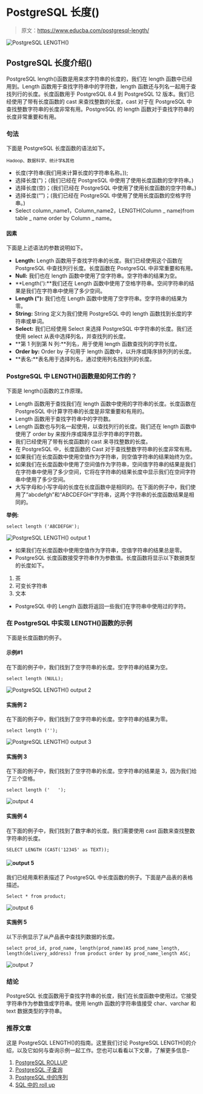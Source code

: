 # PostgreSQL 长度()

> 原文：<https://www.educba.com/postgresql-length/>

![PostgreSQL LENGTH()](img/1ff072526539d139360650b03dfdc3e2.png)



## PostgreSQL 长度介绍()

PostgreSQL length()函数是用来求字符串的长度的，我们在 length 函数中已经用到。Length 函数用于查找字符串中的字符数，length 函数还与列名一起用于查找列行的长度。长度函数用于 PostgreSQL 8.4 到 PostgreSQL 12 版本。我们已经使用了带有长度函数的 cast 来查找整数的长度，cast 对于在 PostgreSQL 中查找整数字符串的长度非常有用。PostgreSQL 的 length 函数对于查找字符串的长度非常重要和有用。

### 句法

下面是 PostgreSQL 长度函数的语法如下。

<small>Hadoop、数据科学、统计学&其他</small>

*   长度(字符串(我们用来计算长度的字符串名称。));
*   选择长度(")；(我们已经在 PostgreSQL 中使用了使用长度函数的空字符串。)
*   选择长度(空)；(我们已经在 PostgreSQL 中使用了使用长度函数的空字符串。)
*   选择长度(“”)；(我们已经在 PostgreSQL 中使用了使用长度函数的空格字符串。)
*   Select column_name1，Column_name2，LENGTH(Column _ name)from table _ name order by Column _ name。

#### 因素

下面是上述语法的参数说明如下。

*   **Length:** Length 函数用于查找字符串的长度。我们已经使用这个函数在 PostgreSQL 中查找列行长度。长度函数在 PostgreSQL 中非常重要和有用。
*   **Null:** 我们也在 length 函数中使用了空字符串。空字符串的结果为空。
*   **Length('):**我们还在 Length 函数中使用了空格字符串。空间字符串的结果是我们在字符串中使用了多少空间。
*   **Length ("):** 我们也在 Length 函数中使用了空字符串。空字符串的结果为零。
*   **String:** String 定义为我们使用 PostgreSQL 中的 length 函数找到长度的字符串或单词。
*   **Select:** 我们已经使用 Select 来选择 PostgreSQL 中字符串的长度。我们还使用 select 从表中选择列名，并查找列的长度。
*   **第 1 列到第 N 列:**列名，用于使用 length 函数查找列的字符长度。
*   **Order by:** Order by 子句用于 length 函数中，以升序或降序排列列的长度。
*   **表名:**表名用于选择列名，通过使用列名找到列的长度。

### PostgreSQL 中 LENGTH()函数是如何工作的？

下面是 length()函数的工作原理。

*   Length 函数用于查找我们在 length 函数中使用的字符串的长度。长度函数在 PostgreSQL 中计算字符串的长度是非常重要和有用的。
*   Length 函数用于查找字符串中的字符数。
*   Length 函数也与列名一起使用，以查找列行的长度。我们还在 length 函数中使用了 order by 来按升序或降序显示字符串的字符数。
*   我们已经使用了带有长度函数的 cast 来寻找整数的长度。
*   在 PostgreSQL 中，长度函数的 Cast 对于查找整数字符串的长度非常有用。
*   如果我们在长度函数中使用空值作为字符串，则空值字符串的结果始终为空。
*   如果我们在长度函数中使用了空间值作为字符串，空间值字符串的结果是我们在字符串中使用了多少空间，它将在字符串的结果长度中显示我们在空间字符串中使用了多少空间。
*   大写字母和小写字母的长度在长度函数中是相同的。在下面的例子中，我们使用了“abcdefgh”和“ABCDEFGH”字符串，这两个字符串的长度函数结果是相同的。

**举例:**

`select length ('ABCDEFGH');`

![PostgreSQL LENGTH() output 1](img/7de4a12e71b535b5a94ddd24121be797.png)



*   如果我们在长度函数中使用空值作为字符串，空值字符串的结果总是零。
*   PostgreSQL 长度函数接受字符串作为参数值。长度函数将显示以下数据类型的长度如下。

1.  茶
2.  可变长字符串
3.  文本

*   PostgreSQL 中的 Length 函数将返回一些我们在字符串中使用过的字符。

### 在 PostgreSQL 中实现 LENGTH()函数的示例

下面是长度函数的例子。

#### 示例#1

在下面的例子中，我们找到了空字符串的长度。空字符串的结果为空。

`select length (NULL);`

![PostgreSQL LENGTH() output 2](img/5028ac7da6f20587ed0e6d7a32e96331.png)



#### 实施例 2

在下面的例子中，我们找到了空字符串的长度。空字符串的结果为零。

`select length ('');`

![PostgreSQL LENGTH() output 3](img/0fb4fdeea5e184e5f1a8a4061dbec5b0.png)



#### 实施例 3

在下面的例子中，我们找到了空字符串的长度。空字符串的结果是 3，因为我们给了三个空格。

`select length ('   ');`

![output 4](img/62ab6ad334b7c33b043a44fa4a229e14.png)



#### 实施例 4

在下面的例子中，我们找到了数字串的长度。我们需要使用 cast 函数来查找整数字符串的长度。

`SELECT LENGTH (CAST('12345' as TEXT));`

#### ![output 5](img/18786e2f38844b7eafe8982c88cfeac7.png)



我们已经用乘积表描述了 PostgreSQL 中长度函数的例子。下面是产品表的表格描述。

`Select * from product;`

![output 6](img/324096f4814290107bf248d89aa90efd.png)



#### 实施例 5

以下示例显示了从产品表中查找列数据的长度。

`select prod_id, prod_name, length(prod_name)AS prod_name_length, length(delivery_address) from product order by prod_name_length ASC;`

![output 7](img/b29ffc2f78309808c00ab558facb9980.png)



### 结论

PostgreSQL 长度函数用于查找字符串的长度，我们在长度函数中使用过。它接受字符串作为参数值或字符串。使用 length 函数的字符串值接受 char、varchar 和 text 数据类型的字符串。

### 推荐文章

这是 PostgreSQL LENGTH()的指南。这里我们讨论 PostgreSQL LENGTH()的介绍，以及它如何与查询示例一起工作。您也可以看看以下文章，了解更多信息–

1.  [PostgreSQL ROLLUP](https://www.educba.com/postgresql-rollup/)
2.  [PostgreSQL 子查询](https://www.educba.com/postgresql-subquery/)
3.  [PostgreSQL 中的序列](https://www.educba.com/sequence-in-postgresql/)
4.  [SQL 中的 roll up](https://www.educba.com/rollup-in-sql/)